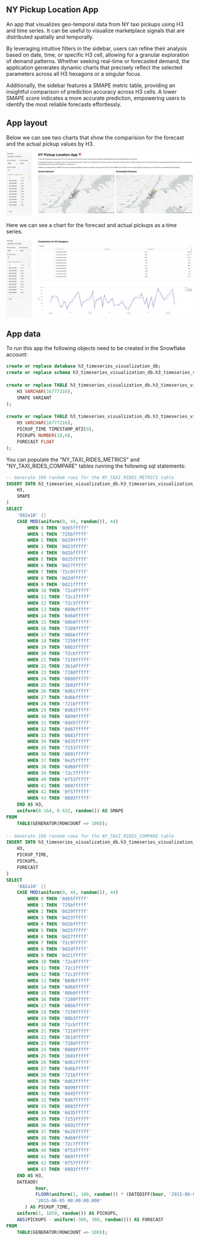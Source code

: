 ## NY Pickup Location App

An app that visualizes geo-temporal data from NY taxi pickups using H3 and time series.
It can be useful to visualize marketplace signals that are distributed spatially and temporally.

By leveraging intuitive filters in the sidebar, users can refine their analysis based on date,
time, or specific H3 cell, allowing for a granular exploration of demand patterns. Whether
seeking real-time or forecasted demand, the application generates dynamic charts that precisely
reflect the selected parameters across all H3 hexagons or a singular focus.

Additionally, the sidebar features a SMAPE metric table, providing an insightful comparison of
prediction accuracy across H3 cells. A lower SMAPE score indicates a more accurate prediction,
empowering users to identify the most reliable forecasts effortlessly.

## App layout

Below we can see two charts that show the comparision for the forecast and the actual pickup values by H3.

![Main App](./assets/app.png)

Here we can see a chart for the forecast and actual pickups as a time series.

![Comparison Chart](./assets/comparison.png)

## App data

To run this app the following objects need to be created in the Snowflake account:

```sql
create or replace database h3_timeseries_visualization_db;
create or replace schema h3_timeseries_visualization_db.h3_timeseries_visualization_s;

create or replace TABLE h3_timeseries_visualization_db.h3_timeseries_visualization_s.NY_TAXI_RIDES_METRICS (
	H3 VARCHAR(16777216),
	SMAPE VARIANT
);

create or replace TABLE h3_timeseries_visualization_db.h3_timeseries_visualization_s.NY_TAXI_RIDES_COMPARE (
	H3 VARCHAR(16777216),
	PICKUP_TIME TIMESTAMP_NTZ(9),
	PICKUPS NUMBER(18,0),
	FORECAST FLOAT
);
```

You can populate the "NY_TAXI_RIDES_METRICS" and "NY_TAXI_RIDES_COMPARE" tables running the following sql statements:

```sql
-- Generate 100 random rows for the NY_TAXI_RIDES_METRICS table
INSERT INTO h3_timeseries_visualization_db.h3_timeseries_visualization_s.NY_TAXI_RIDES_METRICS (
    H3,
    SMAPE
)
SELECT
    '882a10' ||
    CASE MOD(uniform(0, 44, random()), 44)
        WHEN 0 THEN '0d65fffff'
        WHEN 1 THEN '725bfffff'
        WHEN 2 THEN '0d29fffff'
        WHEN 3 THEN '0d23fffff'
        WHEN 4 THEN '0d2bfffff'
        WHEN 5 THEN '0d25fffff'
        WHEN 6 THEN '0d27fffff'
        WHEN 7 THEN '72c9fffff'
        WHEN 8 THEN '0d2dfffff'
        WHEN 9 THEN '0d21fffff'
        WHEN 10 THEN '72cdfffff'
        WHEN 11 THEN '72c1fffff'
        WHEN 12 THEN '72c3fffff'
        WHEN 13 THEN '089bfffff'
        WHEN 14 THEN '0d6dfffff'
        WHEN 15 THEN '08b9fffff'
        WHEN 16 THEN '7289fffff'
        WHEN 17 THEN '08bbfffff'
        WHEN 18 THEN '7259fffff'
        WHEN 19 THEN '08b3fffff'
        WHEN 20 THEN '72cbfffff'
        WHEN 21 THEN '7219fffff'
        WHEN 22 THEN '3b1dfffff'
        WHEN 23 THEN '728dfffff'
        WHEN 24 THEN '0889fffff'
        WHEN 25 THEN '3b03fffff'
        WHEN 26 THEN '0d61fffff'
        WHEN 27 THEN '0d6bfffff'
        WHEN 28 THEN '721bfffff'
        WHEN 29 THEN '0d63fffff'
        WHEN 30 THEN '0899fffff'
        WHEN 31 THEN '0d45fffff'
        WHEN 32 THEN '0d67fffff'
        WHEN 33 THEN '0883fffff'
        WHEN 34 THEN '0d35fffff'
        WHEN 35 THEN '7253fffff'
        WHEN 36 THEN '0891fffff'
        WHEN 37 THEN '0e25fffff'
        WHEN 38 THEN '0d69fffff'
        WHEN 39 THEN '72c7fffff'
        WHEN 40 THEN '0f53fffff'
        WHEN 41 THEN '0897fffff'
        WHEN 42 THEN '0f57fffff'
        WHEN 43 THEN '0893fffff'
    END AS H3,
    uniform(0.164, 0.632, random()) AS SMAPE
FROM
    TABLE(GENERATOR(ROWCOUNT => 100));

-- Generate 100 random rows for the NY_TAXI_RIDES_COMPARE table
INSERT INTO h3_timeseries_visualization_db.h3_timeseries_visualization_s.NY_TAXI_RIDES_COMPARE (
    H3,
    PICKUP_TIME,
    PICKUPS,
    FORECAST
)
SELECT
    '882a10' ||
    CASE MOD(uniform(0, 44, random()), 44)
        WHEN 0 THEN '0d65fffff'
        WHEN 1 THEN '725bfffff'
        WHEN 2 THEN '0d29fffff'
        WHEN 3 THEN '0d23fffff'
        WHEN 4 THEN '0d2bfffff'
        WHEN 5 THEN '0d25fffff'
        WHEN 6 THEN '0d27fffff'
        WHEN 7 THEN '72c9fffff'
        WHEN 8 THEN '0d2dfffff'
        WHEN 9 THEN '0d21fffff'
        WHEN 10 THEN '72cdfffff'
        WHEN 11 THEN '72c1fffff'
        WHEN 12 THEN '72c3fffff'
        WHEN 13 THEN '089bfffff'
        WHEN 14 THEN '0d6dfffff'
        WHEN 15 THEN '08b9fffff'
        WHEN 16 THEN '7289fffff'
        WHEN 17 THEN '08bbfffff'
        WHEN 18 THEN '7259fffff'
        WHEN 19 THEN '08b3fffff'
        WHEN 20 THEN '72cbfffff'
        WHEN 21 THEN '7219fffff'
        WHEN 22 THEN '3b1dfffff'
        WHEN 23 THEN '728dfffff'
        WHEN 24 THEN '0889fffff'
        WHEN 25 THEN '3b03fffff'
        WHEN 26 THEN '0d61fffff'
        WHEN 27 THEN '0d6bfffff'
        WHEN 28 THEN '721bfffff'
        WHEN 29 THEN '0d63fffff'
        WHEN 30 THEN '0899fffff'
        WHEN 31 THEN '0d45fffff'
        WHEN 32 THEN '0d67fffff'
        WHEN 33 THEN '0883fffff'
        WHEN 34 THEN '0d35fffff'
        WHEN 35 THEN '7253fffff'
        WHEN 36 THEN '0891fffff'
        WHEN 37 THEN '0e25fffff'
        WHEN 38 THEN '0d69fffff'
        WHEN 39 THEN '72c7fffff'
        WHEN 40 THEN '0f53fffff'
        WHEN 41 THEN '0897fffff'
        WHEN 42 THEN '0f57fffff'
        WHEN 43 THEN '0893fffff'
    END AS H3,
    DATEADD(
           hour,
           FLOOR(uniform(1, 100, random()) * (DATEDIFF(hour, '2015-06-05 00:00:00.000', '2015-06-05 00:00:00.000') + 1)),
           '2015-06-05 00:00:00.000'
       ) AS PICKUP_TIME,
    uniform(1, 1859, random()) AS PICKUPS,
    ABS(PICKUPS - uniform(-300, 300, random())) AS FORECAST
FROM
    TABLE(GENERATOR(ROWCOUNT => 100));
```
